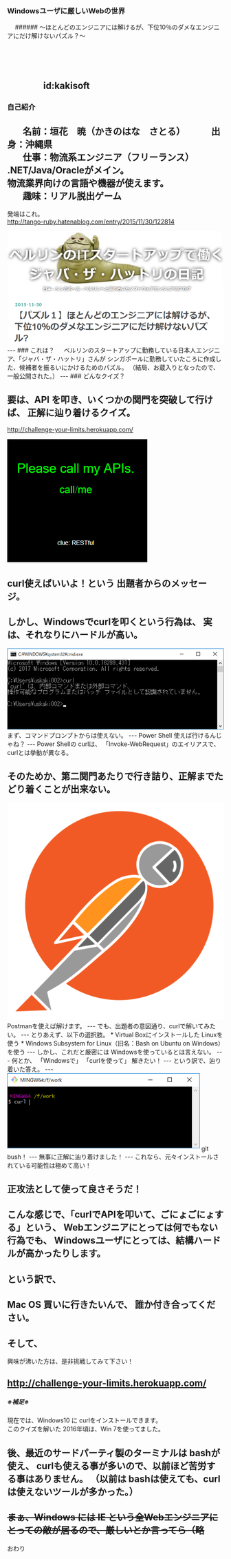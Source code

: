 <h3 style="text-transform:none;">Windowsユーザに厳しいWebの世界</h3>
<!--
本当はタグを書かず、
「### タイトル」
って書きたいんだけど、それだと全部大文字になっちゃうんだよ。
設定でどうにかできるかもしれないけど、分からなかったから、こうした。
-->
　  
###### ～ほとんどのエンジニアには解けるが、下位10％のダメなエンジニアにだけ解けないパズル？～

　
　  
　  
　　　　id:kakisoft
---
### 自己紹介  
　  
**名前**：垣花　暁（かきのはな　さとる）    
　  
**出身**：沖縄県  
　  
**仕事**：物流系エンジニア（フリーランス）  
.NET/Java/Oracleがメイン。  
物流業界向けの言語や機器が使えます。  
　  
**趣味**：リアル脱出ゲーム
---
発端はこれ。  
http://tango-ruby.hatenablog.com/entry/2015/11/30/122814

<img src="assets/001.png"/>  
---
### これは？
　  
ベルリンのスタートアップに勤務している日本人エンジニア、「ジャバ・ザ・ハットリ」さんが
シンガポールに勤務していたころに作成した、候補者を振るいにかけるためのパズル。
（結局、お蔵入りとなったので、一般公開された。）
---
### どんなクイズ？

要は、API を叩き、いくつかの関門を突破して行けば、
正解に辿り着けるクイズ。
---
http://challenge-your-limits.herokuapp.com/

<img src="assets/002.png"/>  

curl使えばいいよ！という
出題者からのメッセージ。
---
しかし、Windowsでcurlを叩くという行為は、
実は、それなりにハードルが高い。
---
<img src="assets/003.png"/>  
まず、コマンドプロンプトからは使えない。
---
Power Shell 使えば行けるんじゃね？
---
Power Shellの curlは、
「Invoke-WebRequest」のエイリアスで、curlとは挙動が異なる。

そのためか、第二関門あたりで行き詰り、正解までたどり着くことが出来ない。
---
<img src="assets/004.png"/>  
Postmanを使えば解けます。
---
でも、出題者の意図通り、curlで解いてみたい。
---
とりあえず、以下の選択肢。
 * Virtual Boxにインストールした Linuxを使う
 * Windows Subsystem for Linux（旧名：Bash on Ubuntu on Windows）を使う
---
しかし、これだと厳密には Windowsを使っているとは言えない。
---
何とか、  
「Windowsで」  
「curlを使って」  
解きたい！
---
という訳で、辿り着いた答え。
---
<img src="assets/005.png"/>  
git bush！
---
無事に正解に辿り着けました！
---
これなら、元々インストールされている可能性は極めて高い！

正攻法として使って良さそうだ！
---
こんな感じで、「curlでAPIを叩いて、ごにょごにょする」という、
Webエンジニアにとっては何でもない行為でも、
Windowsユーザにとっては、結構ハードルが高かったりします。
---
という訳で、
---
Mac OS 買いに行きたいんで、
誰か付き合ってください。
---
そして、
---
興味が沸いた方は、是非挑戦してみて下さい！

http://challenge-your-limits.herokuapp.com/  
---
##### ※補足※
現在では、Windows10 に curlをインストールできます。  
このクイズを解いた 2016年頃は、Win 7を使ってました。  

後、最近のサードパーティ製のターミナルは bashが使え、
curlも使える事が多いので、以前ほど苦労する事はありません。
（以前は bashは使えても、curlは使えないツールが多かった。）
---
~~まぁ、Windows には IE という全Webエンジニアにとっての敵が居るので、厳しいとか言ってら（略~~
---
おわり